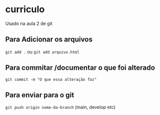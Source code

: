 # curriculo
Usado na aula 2 de git

## Para Adicionar os arquivos
`git add .` ou `git add arquivo.html`

## Para  commitar /documentar o que foi alterado
`git commit -m "O que essa alteração faz"`

## Para enviar para o git
`git push origin nome-da-branch` (main, develop etc)